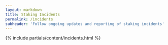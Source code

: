 ```yaml
---
layout: markdown
title: Staking Incidents
permalink: /incidents
subheader: 'Follow ongoing updates and reporting of staking incidents'
---
```



{% include partials/content/incidents.html %}
